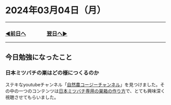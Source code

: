# 2024年03月04日（月）

---

### [◀️前日へ](https://github.com/yuasys/chatty-journal/blob/main/2024/03/2024-03-03.md)&emsp;&emsp;&emsp;&emsp;[翌日へ▶️](https://github.com/yuasys/chatty-journal/blob/main/2024/03/2024-03-05.md)

---

## 今日勉強になったこと

### 日本ミツバチの巣はどの様につくるのか

ステキなyoutubeチャンネル「[自然農コージーチャンネル](https://www.youtube.com/@cozy.channel)」を見つけました。その中の一つのコンテンツは[日本ミツバチ専用の巣箱の作り方](https://youtu.be/1nk7EA0ZKxA?si=7A2BK57GlxLN1CtZ)で、とても興味深く視聴させてもらいました。
